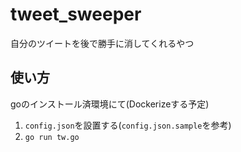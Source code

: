 # tweet_sweeper
自分のツイートを後で勝手に消してくれるやつ

## 使い方
goのインストール済環境にて(Dockerizeする予定)

1. `config.json`を設置する(`config.json.sample`を参考)
2. `go run tw.go`
